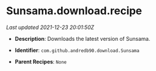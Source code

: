 # Sunsama.download.recipe

_Last updated 2021-12-23 20:01:50Z_

- **Description**: Downloads the latest version of Sunsama.

- **Identifier**: `com.github.andredb90.download.Sunsama`

- **Parent Recipes**: `None`

